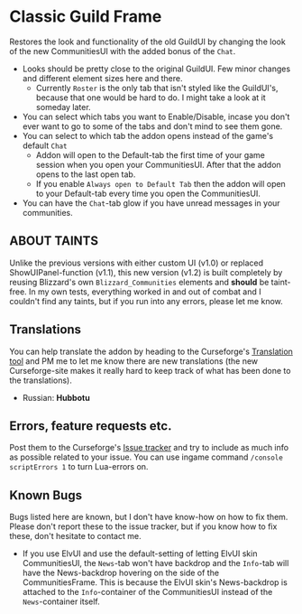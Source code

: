 # Classic Guild Frame

Restores the look and functionality of the old GuildUI by changing the look of the new CommunitiesUI with the added bonus of the `Chat`.

* Looks should be pretty close to the original GuildUI. Few minor changes and different element sizes here and there.
   * Currently `Roster` is the only tab that isn't styled like the GuildUI's, because that one would be hard to do. I might take a look at it someday later.
* You can select which tabs you want to Enable/Disable, incase you don't ever want to go to some of the tabs and don't mind to see them gone.
* You can select to which tab the addon opens instead of the game's default `Chat`
   * Addon will open to the Default-tab the first time of your game session when you open your CommunitiesUI. After that the addon opens to the last open tab.
   * If you enable `Always open to Default Tab` then the addon will open to your Default-tab every time you open the CommunitiesUI.
* You can have the `Chat`-tab glow if you have unread messages in your communities.

## ABOUT TAINTS
Unlike the previous versions with either custom UI (v1.0) or replaced ShowUIPanel-function (v1.1), this new version (v1.2) is built completely by reusing Blizzard's own `Blizzard_Communities` elements and **should** be taint-free. In my own tests, everything worked in and out of combat and I couldn't find any taints, but if you run into any errors, please let me know.

## Translations
You can help translate the addon by heading to the Curseforge's [Translation tool](https://www.curseforge.com/wow/addons/classic-guild-frame/localization) and PM me to let me know there are new translations (the new Curseforge-site makes it really hard to keep track of what has been done to the translations).

* Russian: **Hubbotu**

## Errors, feature requests etc.
Post them to the Curseforge's [Issue tracker](https://www.curseforge.com/wow/addons/classic-guild-frame/issues) and try to include as much info as possible related to your issue. You can use ingame command `/console scriptErrors 1` to turn Lua-errors on.

## Known Bugs
Bugs listed here are known, but I don't have know-how on how to fix them. Please don't report these to the issue tracker, but if you know how to fix these, don't hesitate to contact me.

- If you use ElvUI and use the default-setting of letting ElvUI skin CommunitiesUI, the `News`-tab won't have backdrop and the `Info`-tab will have the News-backdrop hovering on the side of the CommunitiesFrame. This is because the ElvUI skin's News-backdrop is attached to the `Info`-container of the CommunitiesUI instead of the `News`-container itself.